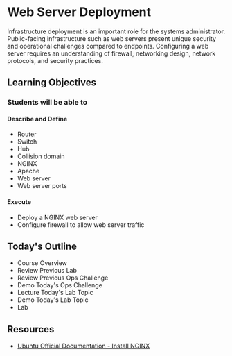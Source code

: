 # Web Server Deployment

Infrastructure deployment is an important role for the systems administrator. Public-facing infrastructure such as web servers present unique security and operational challenges compared to endpoints. Configuring a web server requires an understanding of firewall, networking design, network protocols, and security practices.

## Learning Objectives

### Students will be able to

#### Describe and Define

- Router
- Switch
- Hub
- Collision domain
- NGINX
- Apache
- Web server
- Web server ports

#### Execute

- Deploy a NGINX web server
- Configure firewall to allow web server traffic

## Today's Outline

- Course Overview
- Review Previous Lab
- Review Previous Ops Challenge
- Demo Today's Ops Challenge
- Lecture Today's Lab Topic
- Demo Today's Lab Topic
- Lab

## Resources

- [Ubuntu Official Documentation - Install NGINX](https://ubuntu.com/tutorials/install-and-configure-nginx#3-creating-our-own-website)
